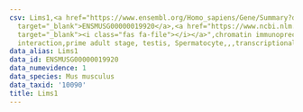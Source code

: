 ```yaml
---
csv: Lims1,<a href="https://www.ensembl.org/Homo_sapiens/Gene/Summary?db=core;g=ENSMUSG00000019920"
  target="_blank">ENSMUSG00000019920</a>,<a href="https://www.ncbi.nlm.nih.gov/pubmed/25450459"
  target="_blank"><i class="fas fa-file"></i></a>",chromatin immunoprecipitation assay,direct
  interaction,prime adult stage, testis, Spermatocyte,,,transcriptional regulation,
data_alias: Lims1
data_id: ENSMUSG00000019920
data_numevidence: 1
data_species: Mus musculus
data_taxid: '10090'
title: Lims1
---
```

